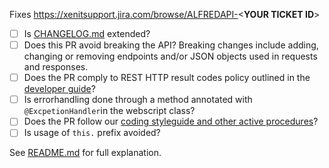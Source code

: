 Fixes https://xenitsupport.jira.com/browse/ALFREDAPI-<**YOUR TICKET ID**>

- [ ] Is [CHANGELOG.md](https://github.com/xenit-eu/alfred-api/blob/master/CHANGELOG.md) extended?
- [ ] Does this PR avoid breaking the API? 
    Breaking changes include adding, changing or removing endpoints and/or JSON objects used in requests and responses.
- [ ] Does the PR comply to REST HTTP result codes policy outlined in the [developer guide](https://github.com/xenit-eu/alfred-api/blob/master/developer-documentation)?
- [ ] Is errorhandling done through a method annotated with `@ExcpetionHandler`in the webscript class?
- [ ] Does the PR follow our [coding styleguide and other active procedures](https://xenitsupport.jira.com/wiki/spaces/XEN/pages/624558081/XeniT+Enhancement+Proposals+XEP)?
- [ ] Is usage of `this.` prefix avoided?

See [README.md](./README.md) for full explanation.
